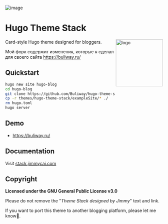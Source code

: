 ![image](https://user-images.githubusercontent.com/5889006/190859441-141b5f81-8483-40d2-bd96-ebf85616a46d.png)

# Hugo Theme Stack

<img align="right" width="150" alt="logo" src="https://user-images.githubusercontent.com/5889006/190859553-5b229b4f-c476-4cbd-928f-890f5265ca4c.png">

Card-style Hugo theme designed for bloggers.

Мой форк содержит изменения, которые я сделал для своего сайта https://buliway.ru/

## Quickstart

```sh
hugo new site hugo-blog
cd hugo-blog
git clone https://github.com/Buliway/hugo-theme-stack/ themes/hugo-theme-stack
cp -r themes/hugo-theme-stack/exampleSite/* ./
rm hugo.toml
hugo server
```

## Demo

* https://buliway.ru/

## Documentation

Visit [stack.jimmycai.com](https://stack.jimmycai.com)

## Copyright

**Licensed under the GNU General Public License v3.0**

Please do not remove the "*Theme Stack designed by Jimmy*" text and link.

If you want to port this theme to another blogging platform, please let me know🙏.
